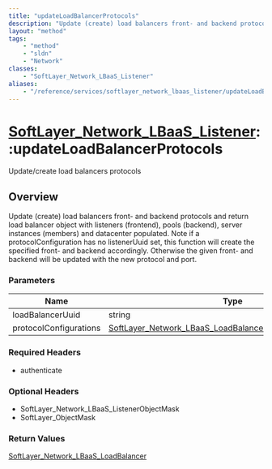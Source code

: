 ```yaml
---
title: "updateLoadBalancerProtocols"
description: "Update (create) load balancers front- and backend protocols and return load balancer object with listeners (frontend), p... "
layout: "method"
tags:
    - "method"
    - "sldn"
    - "Network"
classes:
    - "SoftLayer_Network_LBaaS_Listener"
aliases:
    - "/reference/services/softlayer_network_lbaas_listener/updateLoadBalancerProtocols"
---
```

# [SoftLayer_Network_LBaaS_Listener](/reference/services/SoftLayer_Network_LBaaS_Listener)::updateLoadBalancerProtocols

Update/create load balancers protocols


## Overview 
Update (create) load balancers front- and backend protocols and return load balancer object with listeners (frontend), pools (backend), server instances (members) and datacenter populated. Note if a protocolConfiguration has no listenerUuid set, this function will create the specified front- and backend accordingly. Otherwise the given front- and backend will be updated with the new protocol and port. 

### Parameters 
|Name | Type | Description |
| --- | --- | --- |
|loadBalancerUuid| string| |
|protocolConfigurations| <a href='/reference/datatypes/SoftLayer_Network_LBaaS_LoadBalancerProtocolConfiguration'>SoftLayer_Network_LBaaS_LoadBalancerProtocolConfiguration[] </a>| |


### Required Headers
* authenticate

### Optional Headers
* SoftLayer_Network_LBaaS_ListenerObjectMask
* SoftLayer_ObjectMask

### Return Values
<a href='/reference/datatypes/SoftLayer_Network_LBaaS_LoadBalancer'>SoftLayer_Network_LBaaS_LoadBalancer </a>

